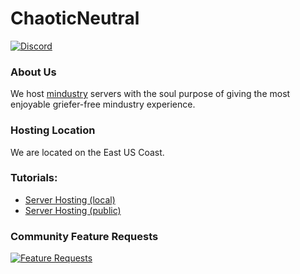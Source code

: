 # ChaoticNeutral
[![Discord](https://img.shields.io/discord/519293558599974912.svg)](http://cn-discord.ddns.net)  

### About Us
We host [mindustry](https://anuke.itch.io/mindustry) servers with the soul purpose of giving the most enjoyable griefer-free mindustry experience.  

### Hosting Location
We are located on the East US Coast.

### Tutorials:

* [Server Hosting (local)](https://github.com/L0615T1C5-216AC-9437/ChaoticNeutral/wiki/%5BTutorial%5D-Hosting-a-Mindustry-Server-(local))
* [Server Hosting (public)](https://github.com/L0615T1C5-216AC-9437/ChaoticNeutral/blob/master/wiki/tutorials/%5BTutorial%5D%20Hosting%20a%20Mindustry%20Server%20(local)/%5BTutorial%5D%20Hosting%20a%20Mindustry%20Server%20(public).md)

### Community Feature Requests
[![Feature Requests](https://feathub.com/L0615T1C5-216AC-9437/ChaoticNeutral?format=svg)](https://feathub.com/L0615T1C5-216AC-9437/ChaoticNeutral)
